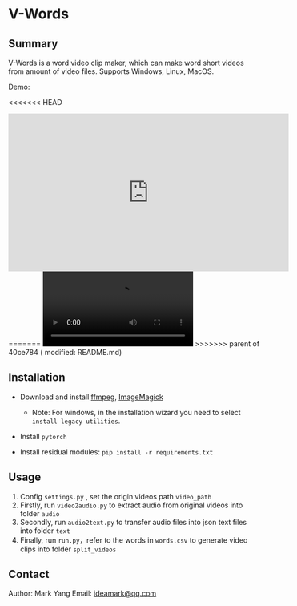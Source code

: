 # V-Words

## Summary

V-Words is a word video clip maker, which can make word short videos from amount of video files. Supports Windows, Linux, MacOS.

Demo:

<<<<<<< HEAD
<iframe width="560" height="315" src="https://www.youtube.com/embed/Z7-Wk-5Ed5E?si=mgD9SGVXOQ8Bp-3a" title="YouTube video player" frameborder="0" allow="accelerometer; autoplay; clipboard-write; encrypted-media; gyroscope; picture-in-picture; web-share" allowfullscreen></iframe>
=======
<video controls>
  <source src="demo.mp4" type="video/mp4">
  Your browser does not support the video tag.
</video>
>>>>>>> parent of 40ce784 (	modified:   README.md)

## Installation

* Download and install [ffmpeg](https://ffmpeg.org/download.html), [ImageMagick](https://imagemagick.org/script/download.php)

  * Note: For windows, in the installation wizard you need to select `install legacy utilities`.
* Install `pytorch`
* Install residual modules: `pip install -r requirements.txt`

## Usage

1. Config `settings.py` , set the origin videos path `video_path`
2. Firstly, run `video2audio.py` to extract audio from original videos into folder `audio`
3. Secondly, run `audio2text.py` to transfer audio files into json text files into folder `text`
4. Finally, run `run.py`，refer to the words in `words.csv` to generate video clips into folder  `split_videos`

## Contact

Author: Mark Yang
Email: ideamark@qq.com
